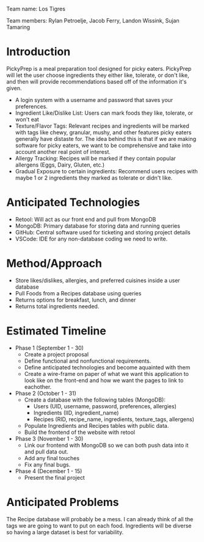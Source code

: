 Team name: Los Tigres

Team members: Rylan Petroelje, Jacob Ferry, Landon Wissink, Sujan Tamaring

# Introduction

PickyPrep is a meal preparation tool designed for picky eaters. PickyPrep will let the user choose ingredients they either like, tolerate, or don't like, and then will provide recommendations based off of the information it's given.

- A login system with a username and password that saves your preferences.
- Ingredient Like/Dislike List: Users can mark foods they like, tolerate, or won't eat
- Texture/Flavor Tags: Relevant recipes and ingredients will be marked with tags like chewy, granular, mushy, and other features picky eaters generally have distaste for. The idea behind this is that if we are making software for picky eaters, we want to be comprehensive and take into account another real point of interest.
- Allergy Tracking: Recipes will be marked if they contain popular allergens (Eggs, Dairy, Gluten, etc.)
- Gradual Exposure to certain ingredients: Recommend users recipes with maybe 1 or 2 ingredients they marked as tolerate or didn't like.

# Anticipated Technologies

- Retool: Will act as our front end and pull from MongoDB
- MongoDB: Primary database for storing data and running queries
- GitHub: Central software used for ticketing and storing project details
- VSCode: IDE for any non-database coding we need to write.

# Method/Approach

* Store likes/dislikes, allergies, and preferred cuisines inside a user database
* Pull Foods from a Recipes database using queries
* Returns options for breakfast, lunch, and dinner
* Returns total ingredients needed.

# Estimated Timeline

* Phase 1 (September 1 - 30)
  -  Create a project proposal
  -  Define functional and nonfunctional requirements.
  -  Define anticipated technologies and become aquainted with them
  -  Create a wire-frame on paper of what we want this application to look like on the front-end and how we want the pages to link to eachother.
* Phase 2 (October 1 - 31)
  - Create a database with the following tables (MongoDB):
    + Users (UID, username, password, preferences, allergies)
    + Ingredients (IID, ingredient_name)
    + Recipes (RID, recipe_name, ingredients, texture_tags, allergens)
  - Populate Ingredients and Recipes tables with public data.
  - Build the frontend of the website with retool
* Phase 3 (November 1 - 30)
  - Link our frontend with MongoDB so we can both push data into it and pull data out.
  - Add any final touches
  - Fix any final bugs.
* Phase 4 (December 1 - 15)
  - Present the final project

# Anticipated Problems

The Recipe database will probably be a mess. I can already think of all the tags we are going to want to put on each food. Ingredients will be diverse so having a large dataset is best for variability. 

